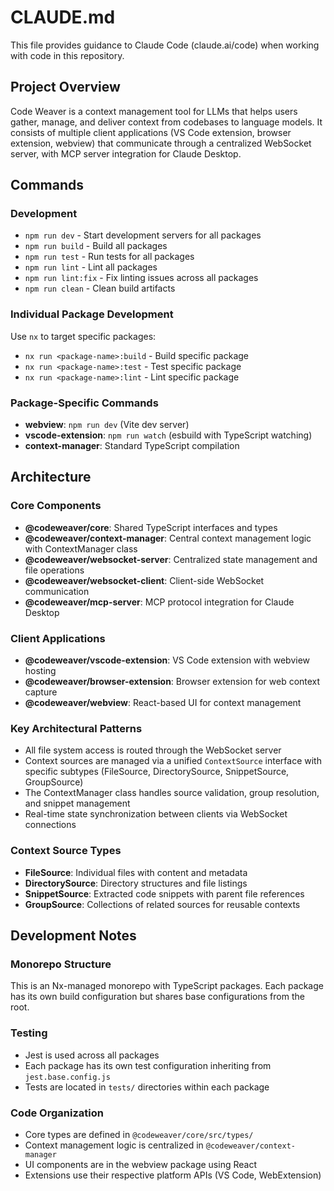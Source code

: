 # CLAUDE.md

This file provides guidance to Claude Code (claude.ai/code) when working with code in this repository.

## Project Overview

Code Weaver is a context management tool for LLMs that helps users gather, manage, and deliver context from codebases to language models. It consists of multiple client applications (VS Code extension, browser extension, webview) that communicate through a centralized WebSocket server, with MCP server integration for Claude Desktop.

## Commands

### Development
- `npm run dev` - Start development servers for all packages
- `npm run build` - Build all packages  
- `npm run test` - Run tests for all packages
- `npm run lint` - Lint all packages
- `npm run lint:fix` - Fix linting issues across all packages
- `npm run clean` - Clean build artifacts

### Individual Package Development
Use `nx` to target specific packages:
- `nx run <package-name>:build` - Build specific package
- `nx run <package-name>:test` - Test specific package  
- `nx run <package-name>:lint` - Lint specific package

### Package-Specific Commands
- **webview**: `npm run dev` (Vite dev server)
- **vscode-extension**: `npm run watch` (esbuild with TypeScript watching)
- **context-manager**: Standard TypeScript compilation

## Architecture

### Core Components
- **@codeweaver/core**: Shared TypeScript interfaces and types
- **@codeweaver/context-manager**: Central context management logic with ContextManager class
- **@codeweaver/websocket-server**: Centralized state management and file operations
- **@codeweaver/websocket-client**: Client-side WebSocket communication
- **@codeweaver/mcp-server**: MCP protocol integration for Claude Desktop

### Client Applications  
- **@codeweaver/vscode-extension**: VS Code extension with webview hosting
- **@codeweaver/browser-extension**: Browser extension for web context capture
- **@codeweaver/webview**: React-based UI for context management

### Key Architectural Patterns
- All file system access is routed through the WebSocket server
- Context sources are managed via a unified `ContextSource` interface with specific subtypes (FileSource, DirectorySource, SnippetSource, GroupSource)
- The ContextManager class handles source validation, group resolution, and snippet management
- Real-time state synchronization between clients via WebSocket connections

### Context Source Types
- **FileSource**: Individual files with content and metadata
- **DirectorySource**: Directory structures and file listings  
- **SnippetSource**: Extracted code snippets with parent file references
- **GroupSource**: Collections of related sources for reusable contexts

## Development Notes

### Monorepo Structure
This is an Nx-managed monorepo with TypeScript packages. Each package has its own build configuration but shares base configurations from the root.

### Testing
- Jest is used across all packages
- Each package has its own test configuration inheriting from `jest.base.config.js`
- Tests are located in `tests/` directories within each package

### Code Organization
- Core types are defined in `@codeweaver/core/src/types/`
- Context management logic is centralized in `@codeweaver/context-manager`
- UI components are in the webview package using React
- Extensions use their respective platform APIs (VS Code, WebExtension)